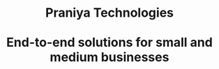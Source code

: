 ---
templateKey: 'home-page'
title: Praniya Technologies<br><br>End-to-end solutions for small and medium businesses
meta_title: Home | Praniya Technologies
meta_description: >-
  Praniya Technologies. End-to-end solutions for small and medium businesses.
heading: Offerings
description: >-
offerings:
  blurbs:
    - image: /img/coffee.png
      text: >
        <h4>Custom Solutions</h4>
        Adapt the sotware to your needs, not the other way round.
    - image: /img/coffee-gear.png
      text: >
        <h4>Outsourced Product Development</h4>
        Focus on your core, leave the rest to us.
    - image: /img/tutorials.png
      text: >
        <h4>Business Management Solutions</h4>
        <ul>
            <li>
                Custom CRM, ERP, field sales reporting solutions.
            </li>
            <li>
                Marketing automation - do much more than just bulk email promotions.
            </li>
        </ul>
    - image: /img/meeting-space.png
      text: >
        <h4>Digital Transformation</h4>
        Digitize your workplace with confidence and assurance.
    - image: /img/meeting-space.png
      text: >
        <h4>Modernization</h4>
        Bring your legacy applications back to life. Leverage your existing investments.
heading_ts: Technologies and Services
ts:
  blurbs:
    - image: /img/coffee.png
      text: >
        <h4>Multi-site, multi-tenant SaaS (Software-as-a-Service)</h4>
        Connect all your locations/ franchisees. Always access the latest software, no messy upgrades and downtimes!
    - image: /img/coffee-gear.png
      text: >
        <h4>Web and mobile apps, PWAs (progressive web apps)</h4>
        Access from anywhere, anytime. Get real-time updates and notifications.
    - image: /img/tutorials.png
      text: >
        <h4>Third-party integrations</h4>
        Seamless integration with other software with open standards.
    - image: /img/meeting-space.png
      text: >
        <h4>Automation</h4>
        Improve productivity, reduce costs, standardise processes, retain knowledge.
    - image: /img/meeting-space.png
      text: >
        <h4>Analytics and visualization</h4>
        Gain valuable insights beyond the data.
    - image: /img/meeting-space.png
      text: >
        <h4>Advanced technologies (AI, ML, NLP)</h4>
        Take your business to the next level. Use chatbots to handle support. Create research-ready datasets to analyse areas of your interest – product, market, customer.
heading_why: Why us?
why:
  blurbs:
    - image: /img/coffee.png
      text: >
        <h4>With you, all the way!</h4>
        <ul>
        <li>We are keen to engage with you to learn and understand your needs to enable you to get things done in the best possible way.</li>
        <li>You get our full, uninterrupted attention via a dedicated relationship manager as your single point of contact throughout.</li>
        <li>We value fruitful, meaningful, long-term relationships.</li>
        </ul>
    - image: /img/coffee-gear.png
      text: >
        <h4>Fair and transparent pricing</h4>
        <ul>
        <li>Our modern technology and processes ensure high quality software and sustained support at competitive pricing.</li>
        <li>We give a detailed breakup of exactly what and how much you are paying for. No unpleasant surprises!</li>
        </ul>
    - image: /img/tutorials.png
      text: >
        <h4>End-to-end solutions (E2ES)</h4>
        <ul>
        <li>We offer consulting, design and implementation of end-to-end software solutions, taking complete ownership of the project from start to end.</li>
        <li>We endeavour to give you the best customer experience without us getting in the way.</li>
        </ul>
testimonials:
  - author: Dr. Yogesh Bendale, <a href="https://www.rasayucancerclinic.com/" target="_blank">Rasayu</a>
    quote: >-
      We are working in the field of oncology for more than two decades. We needed to efficiently manage and analyze huge amount of medical data in our clinics. So we decided to design a competent customized software. We met many experts, but our experience was exasperating. Then we consulted Praniya. In the very first meeting, we got enough confidence from their understanding and ability to give proper solutions. We found them to be: Patient listeners; Thorough and quick understanding of problems; Perfect and practical solutions; Value for time; Great teamwork.
    image: /img/testimonials/dr_yogesh_bendale_rasayu.png
  - author: Piran Elavia, <a href="https://www.kipepeo.in/" target="_blank">Kipepeo</a>
    quote: >-
      As a small travel company with niche operations, we had unique business requirements for a software to manage our operations. Praniya patiently designed and built a software to suit our requirements. We were extremely happy with the professional manner in which not only the software was built, but also in the way we got ready support for the issues we faced. Would highly recommend them for their commitment and timely work.
    image: /img/testimonials/piran_elavia_kipepeo.png
---